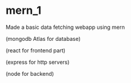 # <h1> mern_1</h1>
Made a basic data fetching webapp using mern
<p>(mongodb Atlas for database)</p>
<p>(react for frontend part)</p>
<p>(express for http servers)</p>
<p>(node for backend)</p>
